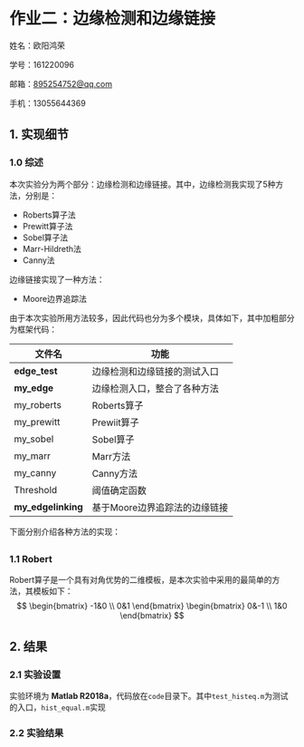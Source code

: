 # 作业二：边缘检测和边缘链接

姓名：欧阳鸿荣	

学号：161220096 

邮箱：895254752@qq.com 

手机：13055644369



## 1. 实现细节

### 1.0 综述

本次实验分为两个部分：边缘检测和边缘链接。其中，边缘检测我实现了5种方法，分别是：

- Roberts算子法
- Prewitt算子法
- Sobel算子法
- Marr-Hildreth法
- Canny法

边缘链接实现了一种方法：

- Moore边界追踪法

由于本次实验所用方法较多，因此代码也分为多个模块，具体如下，其中加粗部分为框架代码：

| 文件名             | 功能                          |
| ------------------ | ----------------------------- |
| **edge_test**      | 边缘检测和边缘链接的测试入口  |
| **my_edge**        | 边缘检测入口，整合了各种方法  |
| my_roberts         | Roberts算子                   |
| my_prewitt         | Prewiit算子                   |
| my_sobel           | Sobel算子                     |
| my_marr            | Marr方法                      |
| my_canny           | Canny方法                     |
| Threshold          | 阈值确定函数                  |
| **my_edgelinking** | 基于Moore边界追踪法的边缘链接 |

下面分别介绍各种方法的实现：

## <div STYLE="page-break-after: always;"></div>

### 1.1 Robert

Robert算子是一个具有对角优势的二维模板，是本次实验中采用的最简单的方法，其模板如下：
$$
\begin{bmatrix}
 -1&0 \\ 
 0&1 
\end{bmatrix}
\begin{bmatrix}
 0&-1 \\ 
 1&0 
\end{bmatrix}
$$


## <div STYLE="page-break-after: always;"></div>

## 2. 结果

### 2.1 实验设置

实验环境为 **Matlab R2018a**，代码放在```code```目录下。其中```test_histeq.m```为测试的入口，```hist_equal.m```实现

### 2.2 实验结果

